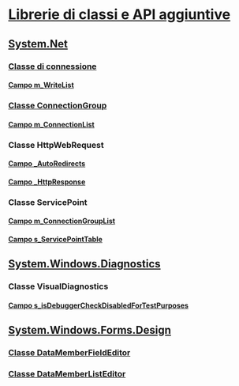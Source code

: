

# [Librerie di classi e API aggiuntive](index.md)


## [System.Net](xref:System.Net)


### [Classe di connessione](connection.md)


#### [Campo m_WriteList](m_writelist.md)


### [Classe ConnectionGroup](connectiongroup.md)


#### [Campo m_ConnectionList](m_connectionlist.md)


### Classe HttpWebRequest


#### [Campo _AutoRedirects](_autoredirects.md)


#### [Campo _HttpResponse](_httpresponse.md)


### Classe ServicePoint


#### [Campo m_ConnectionGroupList](m_connectiongrouplist.md)


#### [Campo s_ServicePointTable](s_servicepointtable.md)


## [System.Windows.Diagnostics](xref:System.Windows.Diagnostics)


### Classe VisualDiagnostics


#### [Campo s_isDebuggerCheckDisabledForTestPurposes](s-isdebuggercheckdisabledfortestpurposes-field.md)


## [System.Windows.Forms.Design](xref:System.Windows.Forms.Design)


### [Classe DataMemberFieldEditor](datamemberfieldeditor-class.md)


### [Classe DataMemberListEditor](datamemberlisteditor-class.md)
